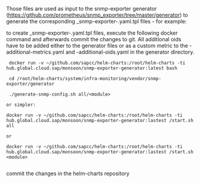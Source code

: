 Those files are used as input to the snmp-exporter generator (https://github.com/prometheus/snmp_exporter/tree/master/generator) to generate the corresponding _snmp-exporter-<module-name>.yaml.tpl files - for example:


to create _snmp-exporter-<module>.yaml.tpl files, execute the following docker command and afterwards commit the changes to git. All additional oids have to be added either to the generator files or as a custom metric to the <module>-additional-metrics.yaml and <module>-additional-oids.yaml in the generator directory.

```
 docker run -v ~/github.com/sapcc/helm-charts:/root/helm-charts -ti hub.global.cloud.sap/monsoon/snmp-exporter-generator:latest bash

 cd /root/helm-charts/system/infra-monitoring/vendor/snmp-exporter/generator

 ./generate-snmp-config.sh all/<module>

or simpler:

docker run -v ~/github.com/sapcc/helm-charts:/root/helm-charts -ti hub.global.cloud.sap/monsoon/snmp-exporter-generator:lastest /start.sh all

or

docker run -v ~/github.com/sapcc/helm-charts:/root/helm-charts -ti hub.global.cloud.sap/monsoon/snmp-exporter-generator:lastest /start.sh <module>


```

commit the changes in the helm-charts repository
